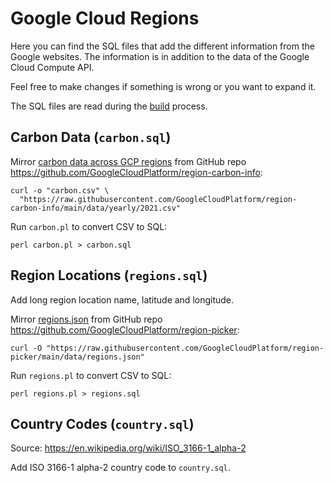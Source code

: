 # Google Cloud Regions

Here you can find the SQL files that add the different information from the Google websites.
The information is in addition to the data of the Google Cloud Compute API.

Feel free to make changes if something is wrong or you want to expand it.

The SQL files are read during the [build](../build/) process.

## Carbon Data (`carbon.sql`)

Mirror [carbon data across GCP regions](https://cloud.google.com/sustainability/region-carbon#data) from GitHub repo <https://github.com/GoogleCloudPlatform/region-carbon-info>:

```shell
curl -o "carbon.csv" \
  "https://raw.githubusercontent.com/GoogleCloudPlatform/region-carbon-info/main/data/yearly/2021.csv"
```

Run `carbon.pl` to convert CSV to SQL:
```shell
perl carbon.pl > carbon.sql
```

## Region Locations (`regions.sql`)

Add long region location name, latitude and longitude.

Mirror [regions.json](https://github.com/GoogleCloudPlatform/region-picker/blob/main/data/regions.json) from GitHub repo <https://github.com/GoogleCloudPlatform/region-picker>:

```shell
curl -O "https://raw.githubusercontent.com/GoogleCloudPlatform/region-picker/main/data/regions.json"
```

Run `regions.pl` to convert CSV to SQL:
```shell
perl regions.pl > regions.sql
```

## Country Codes (`country.sql`)

Source: <https://en.wikipedia.org/wiki/ISO_3166-1_alpha-2>

Add ISO 3166-1 alpha-2 country code to `country.sql`.